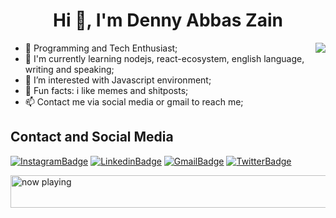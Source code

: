 <h1 align="center">Hi 👋, I'm Denny Abbas Zain</h1>

<a href="https://github.com/anuraghazra/github-readme-stats">
  <img align="right" src="https://github-readme-stats.vercel.app/api/top-langs/?username=dennyzain&layout=compact" />
</a>

- 👀 Programming and Tech Enthusiast;
- :seedling: I'm currently learning nodejs, react-ecosystem, english language, writing and speaking;
- 🤔 I’m interested with Javascript environment;
- :clown_face: Fun facts: i like memes and shitposts;
- 📫 Contact me via social media or gmail to reach me;

## Contact and Social Media

[![InstagramBadge](https://img.shields.io/badge/Instagram-%23E4405F.svg?style=for-the-badge&logo=instagram&logoColor=white)](https://www.instagram.com/abbas_dznx/)
[![LinkedinBadge](https://img.shields.io/badge/LinkedIn-0077B5?style=for-the-badge&logo=linkedin&logoColor=white)](https://www.linkedin.com/in/denny-abbas-zain-567552194/)
[![GmailBadge](https://img.shields.io/badge/Gmail-D14836?style=for-the-badge&logo=gmail&logoColor=white)](mailto:abbasdenny24@gmail.com)
[![TwitterBadge](https://img.shields.io/badge/Twitter-1DA1F2?style=for-the-badge&logo=twitter&logoColor=white)](https://twitter.com/abbas_denny)

<a href="https://volt.fm/dennyzain" target="_blank"><img src="https://my-spotify-badge.vercel.app/api/now-playing.svg" width="540" height="52" alt="now playing"></a>
